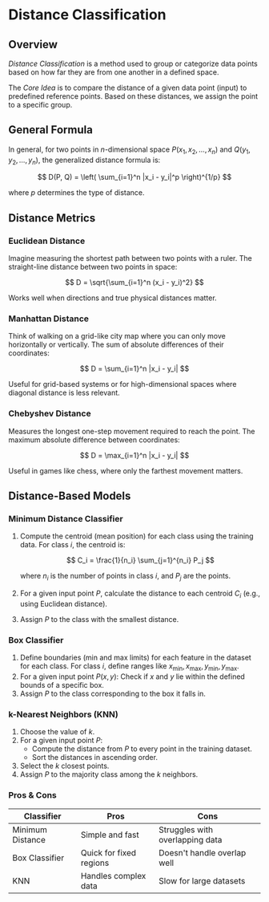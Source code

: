 # Distance Classification

## Overview

_Distance Classification_ is a method used to group or categorize data points based on how far they are from one another in a defined space.

The _Core Idea_ is to compare the distance of a given data point (input) to predefined reference points. Based on these distances, we assign the point to a specific group.

## General Formula

In general, for two points in $n$-dimensional space $P(x_1, x_2, \dots, x_n)$ and $Q(y_1, y_2, \dots, y_n)$, the generalized distance formula is:

$$
D(P, Q) = \left( \sum_{i=1}^n |x_i - y_i|^p \right)^{1/p}
$$

where $p$ determines the type of distance.

## Distance Metrics

### Euclidean Distance

Imagine measuring the shortest path between two points with a ruler. The straight-line distance between two points in space:

$$
D = \sqrt{\sum_{i=1}^n (x_i - y_i)^2}
$$

Works well when directions and true physical distances matter.

### Manhattan Distance

Think of walking on a grid-like city map where you can only move horizontally or vertically. The sum of absolute differences of their coordinates:

$$
D = \sum_{i=1}^n |x_i - y_i|
$$

Useful for grid-based systems or for high-dimensional spaces where diagonal distance is less relevant.

### Chebyshev Distance

Measures the longest one-step movement required to reach the point. The maximum absolute difference between coordinates:

$$
D = \max_{i=1}^n |x_i - y_i|
$$

Useful in games like chess, where only the farthest movement matters.

## Distance-Based Models

### Minimum Distance Classifier

1. Compute the centroid (mean position) for each class using the training data. For class $i$, the centroid is:

    $$
    C_i = \frac{1}{n_i} \sum_{j=1}^{n_i} P_j
    $$

    where $n_i$ is the number of points in class $i$, and $P_j$ are the points.

2. For a given input point $P$, calculate the distance to each centroid $C_i$ (e.g., using Euclidean distance).
3. Assign $P$ to the class with the smallest distance.

### Box Classifier

1. Define boundaries (min and max limits) for each feature in the dataset for each class. For class $i$, define ranges like $x_{\text{min}}, x_{\text{max}}, y_{\text{min}}, y_{\text{max}}$.
2. For a given input point $P(x, y)$: Check if $x$ and $y$ lie within the defined bounds of a specific box.
3. Assign $P$ to the class corresponding to the box it falls in.

### k-Nearest Neighbors (KNN)

1. Choose the value of $k$.
2. For a given input point $P$:
   - Compute the distance from $P$ to every point in the training dataset.
   - Sort the distances in ascending order.
3. Select the $k$ closest points.
4. Assign $P$ to the majority class among the $k$ neighbors.

### Pros & Cons

| **Classifier** | **Pros** | **Cons** |
| - | - | - |
| Minimum Distance | Simple and fast | Struggles with overlapping data |
| Box Classifier | Quick for fixed regions | Doesn't handle overlap well |
| KNN | Handles complex data | Slow for large datasets |

